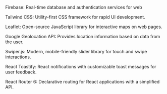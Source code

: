 Firebase: Real-time database and authentication services for web

Tailwind CSS: Utility-first CSS framework for rapid UI development.

Leaflet: Open-source JavaScript library for interactive maps on web pages.

Google Geolocation API: Provides location information based on data from the user.

Swiper.js: Modern, mobile-friendly slider library for touch and swipe interactions.

React Toastify: React notifications with customizable toast messages for user feedback.

React Router 6: Declarative routing for React applications with a simplified API.
